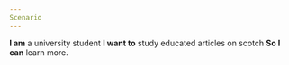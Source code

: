 ```yaml
---
Scenario
---
```

**I am** a university student **I want to** study educated articles on scotch **So I can** learn more.